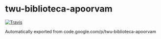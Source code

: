 # twu-biblioteca-apoorvam

[![Travis](https://img.shields.io/travis/rust-lang/rust.svg)](https://github.com/apoorvam/twu-biblioteca-apoorvam)

Automatically exported from code.google.com/p/twu-biblioteca-apoorvam
